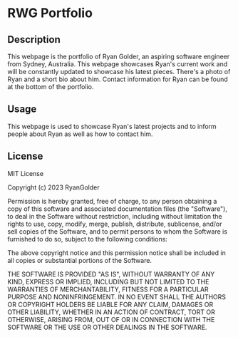 # RWG Portfolio

## Description

This webpage is the portfolio of Ryan Golder, an aspiring software engineer from Sydney, Australia. This webpage showcases Ryan's current 
work and will be constantly updated to showcase his latest pieces. There's a photo of Ryan and a short bio about him. Contact information 
for Ryan can be found at the bottom of the portfolio.

## Usage

This webpage is used to showcase Ryan's latest projects and to inform people about Ryan as well as how to contact him. 

## License

MIT License

Copyright (c) 2023 RyanGolder

Permission is hereby granted, free of charge, to any person obtaining a copy
of this software and associated documentation files (the "Software"), to deal
in the Software without restriction, including without limitation the rights
to use, copy, modify, merge, publish, distribute, sublicense, and/or sell
copies of the Software, and to permit persons to whom the Software is
furnished to do so, subject to the following conditions:

The above copyright notice and this permission notice shall be included in all
copies or substantial portions of the Software.

THE SOFTWARE IS PROVIDED "AS IS", WITHOUT WARRANTY OF ANY KIND, EXPRESS OR
IMPLIED, INCLUDING BUT NOT LIMITED TO THE WARRANTIES OF MERCHANTABILITY,
FITNESS FOR A PARTICULAR PURPOSE AND NONINFRINGEMENT. IN NO EVENT SHALL THE
AUTHORS OR COPYRIGHT HOLDERS BE LIABLE FOR ANY CLAIM, DAMAGES OR OTHER
LIABILITY, WHETHER IN AN ACTION OF CONTRACT, TORT OR OTHERWISE, ARISING FROM,
OUT OF OR IN CONNECTION WITH THE SOFTWARE OR THE USE OR OTHER DEALINGS IN THE
SOFTWARE.